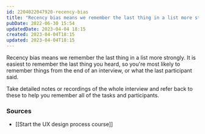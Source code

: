```yaml
---
id: 2204022047920-recency-bias
title: "Recency bias means we remember the last thing in a list more strongly"
pubDate: 2022-06-30 15:54
updatedDate: 2023-04-04 18:15
created: 2023-04-04T18:15
updated: 2023-04-04T18:15
---
```


Recency bias means we remember the last thing in a list more strongly. It is easiest to remember the last thing you heard, so you're most likely to remember things from the end of an interview, or what the last participant said.

Take detailed notes or recordings of the whole interview and refer back to these to help you remember all of the tasks and participants.

### Sources

- [[Start the UX design process course]]
